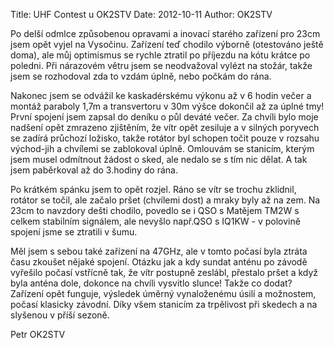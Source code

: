 Title: UHF Contest u OK2STV
Date: 2012-10-11
Author: OK2STV

Po delší odmlce způsobenou opravami a inovací starého zařízení pro 23cm 
jsem opět vyjel na Vysočinu. Zařízení teď chodilo výborně (otestováno 
ještě doma), ale můj optimismus se rychle ztratil po příjezdu na kótu 
krátce po poledni. Při nárazovém větru jsem se neodvažoval vylézt na 
stožár, takže jsem se rozhodoval zda to vzdám úplně, nebo počkám do 
rána.

Nakonec jsem se odvážil ke kaskadérskému výkonu až v 6 hodin večer a 
montáž paraboly 1,7m a transvertoru v 30m výšce dokončil až za úplné 
tmy! První spojení jsem zapsal do deníku o půl deváté večer. Za chvíli 
bylo moje nadšení opět zmrazeno zjištěním, že vítr opět zesiluje a v 
silných poryvech se zadírá průchozí ložisko, takže rotátor byl schopen 
točit pouze v rozsahu východ-jih a chvílemi se zablokoval úplně. 
Omlouvám se stanicím, kterým jsem musel odmítnout žádost o sked, ale 
nedalo se s tím nic dělat. A tak jsem paběrkoval až do 3.hodiny do 
rána.

Po krátkém spánku jsem to opět rozjel. Ráno se vítr se trochu zklidnil, 
rotátor se točil, ale začalo pršet (chvílemi dost) a mraky byly až na 
zem. Na 23cm to navzdory dešti chodilo, povedlo se i QSO s Matějem TM2W 
s celkem stabilním signálem, ale nevyšlo např.QSO s IQ1KW - v polovině 
spojení jsme se ztratili v šumu.

Měl jsem s sebou také zařízení na 47GHz, ale v tomto počasí byla ztráta 
času zkoušet nějaké spojení. Otázku jak a kdy sundat anténu po závodě 
vyřešilo počasí vstřícně tak, že vítr postupně zeslábl, přestalo pršet 
a když byla anténa dole, dokonce na chvíli vysvitlo slunce! Takže co 
dodat? Zařízení opět funguje, výsledek úměrný vynaloženému úsilí a 
možnostem, počasí klasicky závodní. Díky všem stanicím za trpělivost 
při skedech a na slyšenou v příší sezoně.

Petr OK2STV
